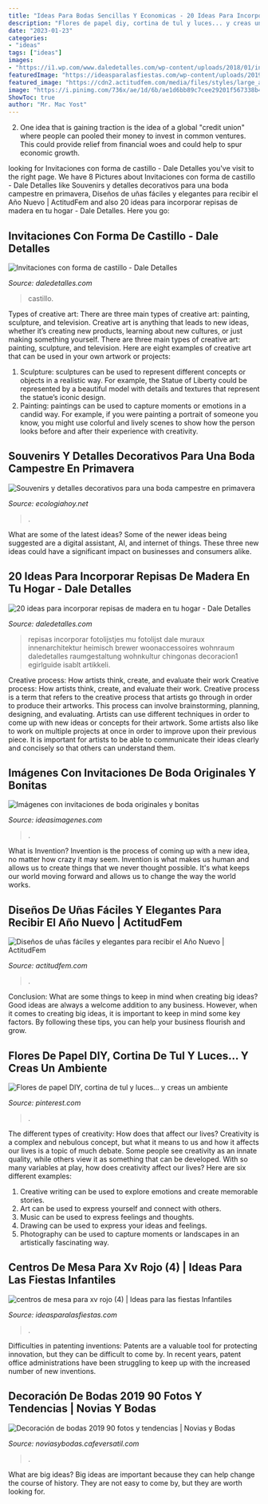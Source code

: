 ```yaml
---
title: "Ideas Para Bodas Sencillas Y Economicas - 20 Ideas Para Incorporar Repisas De Madera En Tu Hogar"
description: "Flores de papel diy, cortina de tul y luces... y creas un ambiente"
date: "2023-01-23"
categories:
- "ideas"
tags: ["ideas"]
images:
- "https://i1.wp.com/www.daledetalles.com/wp-content/uploads/2018/01/invitacion-con-forma-de-castillo24.jpg?resize=570%2C760"
featuredImage: "https://ideasparalasfiestas.com/wp-content/uploads/2019/08/centros-de-mesa-para-xv-rojo-4.jpg"
featured_image: "https://cdn2.actitudfem.com/media/files/styles/large_auto/public/nota_unas_0.jpg"
image: "https://i.pinimg.com/736x/ae/1d/6b/ae1d6bb89c7cee29201f567338b4040f.jpg"
ShowToc: true
author: "Mr. Mac Yost"
---
```



2. One idea that is gaining traction is the idea of a global "credit union" where people can pooled their money to invest in common ventures. This could provide relief from financial woes and could help to spur economic growth.

	

		
looking for Invitaciones con forma de castillo - Dale Detalles you've visit to the right page. We have 8 Pictures about Invitaciones con forma de castillo - Dale Detalles like Souvenirs y detalles decorativos para una boda campestre en primavera, Diseños de uñas fáciles y elegantes para recibir el Año Nuevo | ActitudFem and also 20 ideas para incorporar repisas de madera en tu hogar - Dale Detalles. Here you go:
		
    
## Invitaciones Con Forma De Castillo - Dale Detalles

<img loading=lazy src="https://i1.wp.com/www.daledetalles.com/wp-content/uploads/2018/01/invitacion-con-forma-de-castillo24.jpg?resize=570%2C760" onerror="this.onerror=null;this.src='https://tse4.mm.bing.net/th?id=OIP.6-q3iNwZUrILuY9CkFEiHwHaJ4&amp;pid=15.1';" alt="Invitaciones con forma de castillo - Dale Detalles">

_Source: daledetalles.com_

>castillo. 

	

Types of creative art: There are three main types of creative art: painting, sculpture, and television.
Creative art is anything that leads to new ideas, whether it’s creating new products, learning about new cultures, or just making something yourself. There are three main types of creative art: painting, sculpture, and television. Here are eight examples of creative art that can be used in your own artwork or projects: 
1. Sculpture: sculptures can be used to represent different concepts or objects in a realistic way. For example, the Statue of Liberty could be represented by a beautiful model with details and textures that represent the statue’s iconic design. 
2. Painting: paintings can be used to capture moments or emotions in a candid way. For example, if you were painting a portrait of someone you know, you might use colorful and lively scenes to show how the person looks before and after their experience with creativity. 

    
## Souvenirs Y Detalles Decorativos Para Una Boda Campestre En Primavera

<img loading=lazy src="https://ecologiahoy.net/wp-content/uploads/2017/10/badbb96fdd99b15610b516daabb7255a.jpg" onerror="this.onerror=null;this.src='https://tse1.mm.bing.net/th?id=OIP.utu5b92ZsVYQtRbaq7clWgHaPh&amp;pid=15.1';" alt="Souvenirs y detalles decorativos para una boda campestre en primavera">

_Source: ecologiahoy.net_

>. 

	

What are some of the latest ideas?
Some of the newer ideas being suggested are a digital assistant, AI, and internet of things. These three new ideas could have a significant impact on businesses and consumers alike.

    
## 20 Ideas Para Incorporar Repisas De Madera En Tu Hogar - Dale Detalles

<img loading=lazy src="https://www.daledetalles.com/wp-content/uploads/2020/07/repisas.jpg" onerror="this.onerror=null;this.src='https://tse1.mm.bing.net/th?id=OIP.YP7KpeMWLcWFW2P0QSDyZQHaLH&amp;pid=15.1';" alt="20 ideas para incorporar repisas de madera en tu hogar - Dale Detalles">

_Source: daledetalles.com_

>repisas incorporar fotolijstjes mu fotolijst dale muraux innenarchitektur heimisch brewer woonaccessoires wohnraum daledetalles raumgestaltung wohnkultur chingonas decoracion1 egirlguide isablt artikkeli. 

	

Creative process: How artists think, create, and evaluate their work
Creative process: How artists think, create, and evaluate their work.
Creative process is a term that refers to the creative process that artists go through in order to produce their artworks. This process can involve brainstorming, planning, designing, and evaluating. Artists can use different techniques in order to come up with new ideas or concepts for their artwork. Some artists also like to work on multiple projects at once in order to improve upon their previous piece. It is important for artists to be able to communicate their ideas clearly and concisely so that others can understand them.

    
## Imágenes Con Invitaciones De Boda Originales Y Bonitas

<img loading=lazy src="https://ideasimagenes.com/wp-content/uploads/2016/09/maxresdefault-4.jpg" onerror="this.onerror=null;this.src='https://tse3.mm.bing.net/th?id=OIP.iqX3T2nNomS4HCoNncMBvQHaEK&amp;pid=15.1';" alt="Imágenes con invitaciones de boda originales y bonitas">

_Source: ideasimagenes.com_

>. 

	

What is Invention?
Invention is the process of coming up with a new idea, no matter how crazy it may seem. Invention is what makes us human and allows us to create things that we never thought possible. It's what keeps our world moving forward and allows us to change the way the world works.

    
## Diseños De Uñas Fáciles Y Elegantes Para Recibir El Año Nuevo | ActitudFem

<img loading=lazy src="https://cdn2.actitudfem.com/media/files/styles/large_auto/public/nota_unas_0.jpg" onerror="this.onerror=null;this.src='https://tse3.mm.bing.net/th?id=OIP.rTBVKw1WimiFbd23V9_GqwHaFj&amp;pid=15.1';" alt="Diseños de uñas fáciles y elegantes para recibir el Año Nuevo | ActitudFem">

_Source: actitudfem.com_

>. 

	

Conclusion: What are some things to keep in mind when creating big ideas?
Good ideas are always a welcome addition to any business. However, when it comes to creating big ideas, it is important to keep in mind some key factors. By following these tips, you can help your business flourish and grow.

    
## Flores De Papel DIY, Cortina De Tul Y Luces... Y Creas Un Ambiente

<img loading=lazy src="https://i.pinimg.com/736x/ae/1d/6b/ae1d6bb89c7cee29201f567338b4040f.jpg" onerror="this.onerror=null;this.src='https://tse1.mm.bing.net/th?id=OIP.V1jF6mCZicKNTLqGphjgDwHaJ3&amp;pid=15.1';" alt="Flores de papel DIY, cortina de tul y luces... y creas un ambiente">

_Source: pinterest.com_

>. 

	

The different types of creativity: How does that affect our lives?
Creativity is a complex and nebulous concept, but what it means to us and how it affects our lives is a topic of much debate. Some people see creativity as an innate quality, while others view it as something that can be developed. With so many variables at play, how does creativity affect our lives? Here are six different examples: 
1. Creative writing can be used to explore emotions and create memorable stories.
2. Art can be used to express yourself and connect with others.
3. Music can be used to express feelings and thoughts.
4. Drawing can be used to express your ideas and feelings.
5. Photography can be used to capture moments or landscapes in an artistically fascinating way. 

    
## Centros De Mesa Para Xv Rojo (4) | Ideas Para Las Fiestas Infantiles

<img loading=lazy src="https://ideasparalasfiestas.com/wp-content/uploads/2019/08/centros-de-mesa-para-xv-rojo-4.jpg" onerror="this.onerror=null;this.src='https://tse3.mm.bing.net/th?id=OIP.lfpWACvQm85N3LGxA2tgtQHaLH&amp;pid=15.1';" alt="centros de mesa para xv rojo (4) | Ideas para las fiestas Infantiles">

_Source: ideasparalasfiestas.com_

>. 

	

Difficulties in patenting inventions:
Patents are a valuable tool for protecting innovation, but they can be difficult to come by. In recent years, patent office administrations have been struggling to keep up with the increased number of new inventions.

    
## Decoración De Bodas 2019 90 Fotos Y Tendencias | Novias Y Bodas

<img loading=lazy src="https://noviasybodas.cafeversatil.com/wp-content/uploads/2017/02/014-1.jpg" onerror="this.onerror=null;this.src='https://tse3.mm.bing.net/th?id=OIP.AadNipGQNMLYbNAWNTkVjwHaLH&amp;pid=15.1';" alt="Decoración de bodas 2019 90 fotos y tendencias | Novias y Bodas">

_Source: noviasybodas.cafeversatil.com_

>. 

	

What are big ideas?
Big ideas are important because they can help change the course of history. They are not easy to come by, but they are worth looking for.

